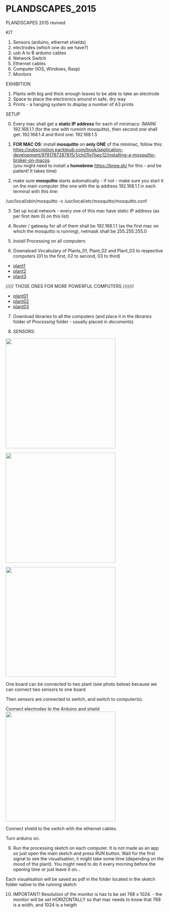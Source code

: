 # PLANDSCAPES_2015

PLANDSCAPES 2015 revived

KIT
1) Sensors (arduino, ethernet shields)
2) electrodes (which one do we have?)
3) usb A to B arduino cables
4) Network Switch
5) Ethernet cables
6) Computer (IOS, Windows, Rasp)
7) Monitors


EXHIBITION

1) Plants with big and thick enough leaves to be able to take an electrode
2) Space to place the electronics around in safe, dry way
3) Prints - a hanging system to display a number of A3 prints

SETUP

0) Every mac shall get a <strong>static IP address</strong> for each of minimacs: (MAIN) 192.168.1.1 (for the one with runninh mosquitto), then second one shall get: 192.168.1.4 and third one:  192.168.1.5

1) <strong>FOR MAC OS:</strong> install <strong>mosquitto</strong> on <strong>only ONE</strong> of the minimac, follow this: https://subscription.packtpub.com/book/application-development/9781787287815/1/ch01lvl1sec12/installing-a-mosquitto-broker-on-macos.  
(you might need to install a <strong>homebrew</strong> https://brew.sh/ for this - and be patient! It takes time)

2) make sure <strong>mosquitto</strong> starts automatically - if not - make sure you start it on the main computer (the one with the ip address 192.168.1.1 in each terminal with this line: 

/usr/local/sbin/mosquitto -c /usr/local/etc/mosquitto/mosquitto.conf

3) Set up local network - every one of this mac have static IP address (as per first item 0) on this list)

4) Router / gateway for all of them shall be 192.168.1.1 (as the first mac on which the mosquitto is running), netmask shall be 255.255.255.0

5) Install Processing on all computers 

6) Downaload Vocabulary of Plants_01, Plant_02 and Plant_03 to respective computers (01 to the first, 02 to second, 03 to third)

- [plant1](https://github.com/studiomolga/PLANDSCAPES_2015/files/11147192/PLANDSCAPES_2015-plant_1_probe_0_v1.1.zip)
- [plant2](https://github.com/studiomolga/PLANDSCAPES_2015/files/11147223/PLANDSCAPES_2015-plant_1_probe_1_v1.1.zip)
- [plant3](https://github.com/studiomolga/PLANDSCAPES_2015/files/11147227/PLANDSCAPES_2015-plant_2_probe_0_v1.1.zip)

///// THOSE ONES FOR MORE POWERFUL COMPUTERS ///////
- [plant01](https://github.com/studiomolga/PLANDSCAPES_2015/archive/refs/tags/plant_1_probe_0_v1.1.zip)
- [plant02](https://github.com/studiomolga/PLANDSCAPES_2015/archive/refs/tags/plant_1_probe_1_v1.1.zip)
- [plant03](https://github.com/studiomolga/PLANDSCAPES_2015/archive/refs/tags/plant_2_probe_0_v1.1.zip)


7) Download libraries to all the computers (and place it in the <i>libraries</i> folder of <i>Processing</i> folder - usually placed in <i>documents</i>)


8) SENSORS:


<img src="https://user-images.githubusercontent.com/30176424/228209660-a30713c4-0e97-414d-b0c3-0ea5ade0b17d.jpeg" width="350px"><br>

<img src="https://user-images.githubusercontent.com/30176424/228209798-4b7db3fa-f202-4f17-a167-73f93bcfa6bc.jpeg" width="350px"> <br>

<img src="https://user-images.githubusercontent.com/30176424/228210044-d144562d-3f93-487f-b4b2-d803f411c0c8.png" width="350px">


One board can be connected to two plant (see photo below) because we can connect two sensors to one board

Then sensors are connected to switch, and switch to computer(s). 

Connect electrodes to the Arduino and shield<br>
<img src="https://user-images.githubusercontent.com/30176424/228210249-f35fe89e-0e09-4464-b55e-c03e76a06e21.jpeg" width="350px"><br>


Connect shield to the switch with the ethernet cables. 

Turn arduino on. 


9) Run the processing sketch on each computer. It is not made as an app so just open the main sketch and press RUN button. 
Wait for the first signal to see the visualisation, it might take some time (depending on the mood of the plant). 
You might need to do it every morning before the opening time or just leave it on...

Each visualisation will be saved as pdf in the folder located in the sketch folder native to the running sketch

10) IMPORTANT! Resolution of the monitor is has to be set 768 x 1024. - the monitor will be set HORIZONTALLY so that mac needs to know that 768 is a width, and 1024 is a heigth

